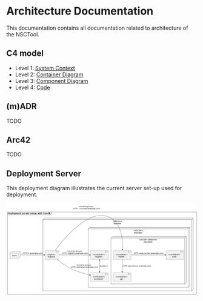 Architecture Documentation
===
This documentation contains all documentation related to architecture of the NSCTool.

## C4 model
* Level 1: [System Context](./c4/01-system-context.md)
* Level 2: [Container Diagram](./c4/02-container-diagram.md)
* Level 3: [Component Diagram](./c4/03-container-diagram.md)
* Level 4: [Code](./c4/04-code.md)

## (m)ADR
TODO

## Arc42
TODO

## Deployment Server
This deployment diagram illustrates the current server set-up used for deployment.

![Server deployment diagram](./server-deployment.png)
